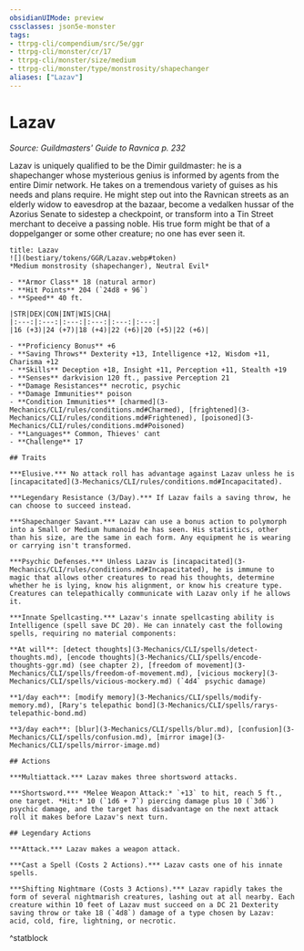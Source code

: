 ```yaml
---
obsidianUIMode: preview
cssclasses: json5e-monster
tags:
- ttrpg-cli/compendium/src/5e/ggr
- ttrpg-cli/monster/cr/17
- ttrpg-cli/monster/size/medium
- ttrpg-cli/monster/type/monstrosity/shapechanger
aliases: ["Lazav"]
---
```

# Lazav
*Source: Guildmasters' Guide to Ravnica p. 232*  

Lazav is uniquely qualified to be the Dimir guildmaster: he is a shapechanger whose mysterious genius is informed by agents from the entire Dimir network. He takes on a tremendous variety of guises as his needs and plans require. He might step out into the Ravnican streets as an elderly widow to eavesdrop at the bazaar, become a vedalken hussar of the Azorius Senate to sidestep a checkpoint, or transform into a Tin Street merchant to deceive a passing noble. His true form might be that of a doppelganger or some other creature; no one has ever seen it.

```ad-statblock
title: Lazav
![](bestiary/tokens/GGR/Lazav.webp#token)
*Medium monstrosity (shapechanger), Neutral Evil*

- **Armor Class** 18 (natural armor)
- **Hit Points** 204 (`24d8 + 96`)
- **Speed** 40 ft.

|STR|DEX|CON|INT|WIS|CHA|
|:---:|:---:|:---:|:---:|:---:|:---:|
|16 (+3)|24 (+7)|18 (+4)|22 (+6)|20 (+5)|22 (+6)|

- **Proficiency Bonus** +6
- **Saving Throws** Dexterity +13, Intelligence +12, Wisdom +11, Charisma +12
- **Skills** Deception +18, Insight +11, Perception +11, Stealth +19
- **Senses** darkvision 120 ft., passive Perception 21
- **Damage Resistances** necrotic, psychic
- **Damage Immunities** poison
- **Condition Immunities** [charmed](3-Mechanics/CLI/rules/conditions.md#Charmed), [frightened](3-Mechanics/CLI/rules/conditions.md#Frightened), [poisoned](3-Mechanics/CLI/rules/conditions.md#Poisoned)
- **Languages** Common, Thieves' cant
- **Challenge** 17

## Traits

***Elusive.*** No attack roll has advantage against Lazav unless he is [incapacitated](3-Mechanics/CLI/rules/conditions.md#Incapacitated).

***Legendary Resistance (3/Day).*** If Lazav fails a saving throw, he can choose to succeed instead.

***Shapechanger Savant.*** Lazav can use a bonus action to polymorph into a Small or Medium humanoid he has seen. His statistics, other than his size, are the same in each form. Any equipment he is wearing or carrying isn't transformed.

***Psychic Defenses.*** Unless Lazav is [incapacitated](3-Mechanics/CLI/rules/conditions.md#Incapacitated), he is immune to magic that allows other creatures to read his thoughts, determine whether he is lying, know his alignment, or know his creature type. Creatures can telepathically communicate with Lazav only if he allows it.

***Innate Spellcasting.*** Lazav's innate spellcasting ability is Intelligence (spell save DC 20). He can innately cast the following spells, requiring no material components:

**At will**: [detect thoughts](3-Mechanics/CLI/spells/detect-thoughts.md), [encode thoughts](3-Mechanics/CLI/spells/encode-thoughts-ggr.md) (see chapter 2), [freedom of movement](3-Mechanics/CLI/spells/freedom-of-movement.md), [vicious mockery](3-Mechanics/CLI/spells/vicious-mockery.md) (`4d4` psychic damage)

**1/day each**: [modify memory](3-Mechanics/CLI/spells/modify-memory.md), [Rary's telepathic bond](3-Mechanics/CLI/spells/rarys-telepathic-bond.md)

**3/day each**: [blur](3-Mechanics/CLI/spells/blur.md), [confusion](3-Mechanics/CLI/spells/confusion.md), [mirror image](3-Mechanics/CLI/spells/mirror-image.md)

## Actions

***Multiattack.*** Lazav makes three shortsword attacks.

***Shortsword.*** *Melee Weapon Attack:* `+13` to hit, reach 5 ft., one target. *Hit:* 10 (`1d6 + 7`) piercing damage plus 10 (`3d6`) psychic damage, and the target has disadvantage on the next attack roll it makes before Lazav's next turn.

## Legendary Actions

***Attack.*** Lazav makes a weapon attack.

***Cast a Spell (Costs 2 Actions).*** Lazav casts one of his innate spells.

***Shifting Nightmare (Costs 3 Actions).*** Lazav rapidly takes the form of several nightmarish creatures, lashing out at all nearby. Each creature within 10 feet of Lazav must succeed on a DC 21 Dexterity saving throw or take 18 (`4d8`) damage of a type chosen by Lazav: acid, cold, fire, lightning, or necrotic.
```
^statblock